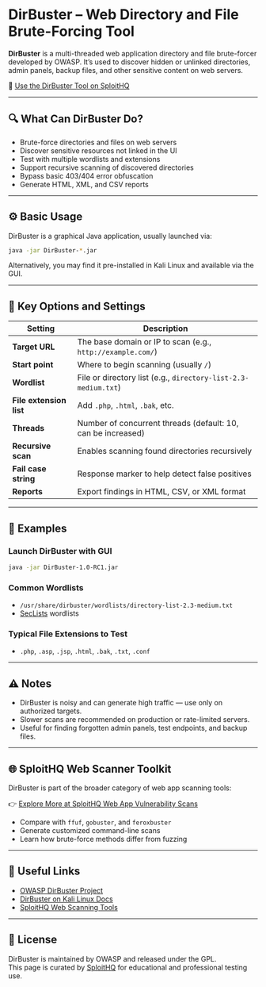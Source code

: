 # DirBuster – Web Directory and File Brute-Forcing Tool

**DirBuster** is a multi-threaded web application directory and file brute-forcer developed by OWASP. It’s used to discover hidden or unlinked directories, admin panels, backup files, and other sensitive content on web servers.

🔗 [Use the DirBuster Tool on SploitHQ](https://sploithq.com/web-app-vulnerability-scans)

---

## 🔍 What Can DirBuster Do?

- Brute-force directories and files on web servers
- Discover sensitive resources not linked in the UI
- Test with multiple wordlists and extensions
- Support recursive scanning of discovered directories
- Bypass basic 403/404 error obfuscation
- Generate HTML, XML, and CSV reports

---

## ⚙️ Basic Usage

DirBuster is a graphical Java application, usually launched via:

```bash
java -jar DirBuster-*.jar
```

Alternatively, you may find it pre-installed in Kali Linux and available via the GUI.

---

## 🧰 Key Options and Settings

| Setting                  | Description                                                        |
|--------------------------|--------------------------------------------------------------------|
| **Target URL**           | The base domain or IP to scan (e.g., `http://example.com/`)        |
| **Start point**          | Where to begin scanning (usually `/`)                              |
| **Wordlist**             | File or directory list (e.g., `directory-list-2.3-medium.txt`)      |
| **File extension list**  | Add `.php`, `.html`, `.bak`, etc.                                  |
| **Threads**              | Number of concurrent threads (default: 10, can be increased)        |
| **Recursive scan**       | Enables scanning found directories recursively                     |
| **Fail case string**     | Response marker to help detect false positives                     |
| **Reports**              | Export findings in HTML, CSV, or XML format                        |

---

## 🧪 Examples

### Launch DirBuster with GUI
```bash
java -jar DirBuster-1.0-RC1.jar
```

### Common Wordlists
- `/usr/share/dirbuster/wordlists/directory-list-2.3-medium.txt`
- [SecLists](https://github.com/danielmiessler/SecLists) wordlists

### Typical File Extensions to Test
- `.php`, `.asp`, `.jsp`, `.html`, `.bak`, `.txt`, `.conf`

---

## ⚠️ Notes

- DirBuster is noisy and can generate high traffic — use only on authorized targets.
- Slower scans are recommended on production or rate-limited servers.
- Useful for finding forgotten admin panels, test endpoints, and backup files.

---

## 🌐 SploitHQ Web Scanner Toolkit

DirBuster is part of the broader category of web app scanning tools:

👉 [Explore More at SploitHQ Web App Vulnerability Scans](https://sploithq.com/web-app-vulnerability-scans)

- Compare with `ffuf`, `gobuster`, and `feroxbuster`
- Generate customized command-line scans
- Learn how brute-force methods differ from fuzzing

---

## 🔗 Useful Links

- [OWASP DirBuster Project](https://www.owasp.org/index.php/Category:OWASP_DirBuster_Project)
- [DirBuster on Kali Linux Docs](https://tools.kali.org/web-applications/dirbuster)
- [SploitHQ Web Scanning Tools](https://sploithq.com/web-app-vulnerability-scans)

---

## 📄 License

DirBuster is maintained by OWASP and released under the GPL.  
This page is curated by [SploitHQ](https://sploithq.com) for educational and professional testing use.

